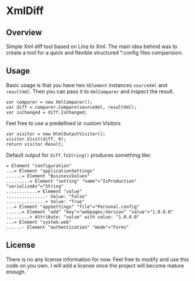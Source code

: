 XmlDiff
=======

Overview
--------

Simple Xml diff tool based on Linq to Xml.
The main idea behind was to create a tool for a quick and flexible structured *.config files comparision.

Usage
-----

Basic usage is that you have two ```XElement``` instances ```sourceXml``` and ```resultXml```.
Then you can pass it to ```XmlComparer``` and inspect the result.
```
var comparer = new XmlComparer();
var diff = comparer.Compare(sourceXml, resultXml);
var isChanged = diff.IsChanged;
```

Feel free to use a predefined or custom Visitors
```
var visitor = new HtmlOutputVisitor();
visitor.Visit(diff, 0);
return visitor.Result;
```

Default output for ```diff.ToString()```  produces something like: 
```
= Element "configuration"
...= Element "applicationSettings"
......= Element "BusinessValues"
.........= Element "setting" "name"="IsProduction" "serializeAs"="String"
............= Element "value"
...............- Value: "False"
...............+ Value: "True"
...= Element "appSettings" "file"="Personal.config"
......= Element "add" "key"="webpages:Version" "value"="1.0.0.0"
.........+ Attribute: "value" with value: "1.0.0.0"
...= Element "system.web"
......- Element "authentication" "mode"="Forms"
```

License
-------

There is no any license information for now. Feel free to modify and use this code on you own. I will add a license once the project will become mature enough.